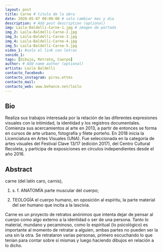 ```yaml
---
layout: post
title: Carne # titulo de la obra
date: 2020-05-07 00:09:00 # solo cambiar mes y dia
description: # Add post description (optional)
img: Laila-Baldelli-Carne-1.jpg # imagen de portada
img_2: Laila-Baldelli-Carne-2.jpg
img_3: Laila-Baldelli-Carne-3.jpg
img_4: Laila-Baldelli-Carne-4.jpg
img_5: Laila-Baldelli-Carne-5.jpg
video_1: #solo el link con letras
sonido_1:
tags: [Dibujo, Retrato, Cuerpo]
author: # Add name author (optional)
artista: Laila Baldelli
contacto_facebook:
contacto_instagram: pirou.ettes
contacto_mail:
contacto_web: www.behance.net/loilo
---
```


## Bio

Realiza sus trabajos interesada por la relación de las diferentes expresiones visuales con la intimidad, la identidad y los registros documentales. 
Comienza sus acercamientos al arte en 2013, a partir de entonces se forma en cursos de arte urbano, fotografía y filete porteño. En 2018 inicia la Licenciatura en Artes Visuales (UNA). Fue seleccionada en la categoría de artes visuales del Festival Clave 13/17 (edición 2017), del Centro Cultural Recoleta, y participa de exposiciones en círculos independientes desde el año 2016. 

## Abstract

carne (del latín caro, carnis),

1. s. f. ANATOMÍA parte muscular del cuerpo;

2. TEOLOGÍA el cuerpo humano, en oposición al espíritu, la parte material del ser humano que incita a la lascivia.


Carne es un proyecto de retratos anónimos que intenta dejar de pensar al cuerpo como algo externo a la identidad o ser de una persona. Tanto lo material, mundano y pecaminoso, como lo espiritual (lo psicológico) es importante al momento de retratar a alguien, ambas partes no pueden ser la una sin la otra.
Se retrataron varias personas, primero escuchando lo que tenían para contar sobre sí mismas y luego haciendo dibujos en relación a lo dicho.
